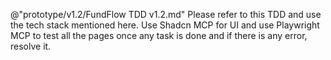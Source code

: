 @"prototype/v1.2/FundFlow TDD v1.2.md" Please refer to this TDD and use the tech stack
   mentioned here. Use Shadcn MCP for UI and use Playwright MCP to test all the pages 
  once any task is done and if there is any error, resolve it.